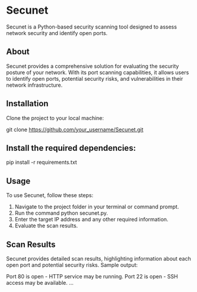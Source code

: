 # Secunet

Secunet is a Python-based security scanning tool designed to assess network security and identify open ports.

## About

Secunet provides a comprehensive solution for evaluating the security posture of your network. With its port scanning capabilities, it allows users to identify open ports, potential security risks, and vulnerabilities in their network infrastructure.

## Installation

Clone the project to your local machine:

git clone https://github.com/your_username/Secunet.git

## Install the required dependencies:
pip install -r requirements.txt

## Usage
To use Secunet, follow these steps:

1. Navigate to the project folder in your terminal or command prompt.
2. Run the command python secunet.py.
3. Enter the target IP address and any other required information.
4. Evaluate the scan results.

## Scan Results
Secunet provides detailed scan results, highlighting information about each open port and potential security risks. Sample output:

Port 80 is open - HTTP service may be running.
Port 22 is open - SSH access may be available.
...
